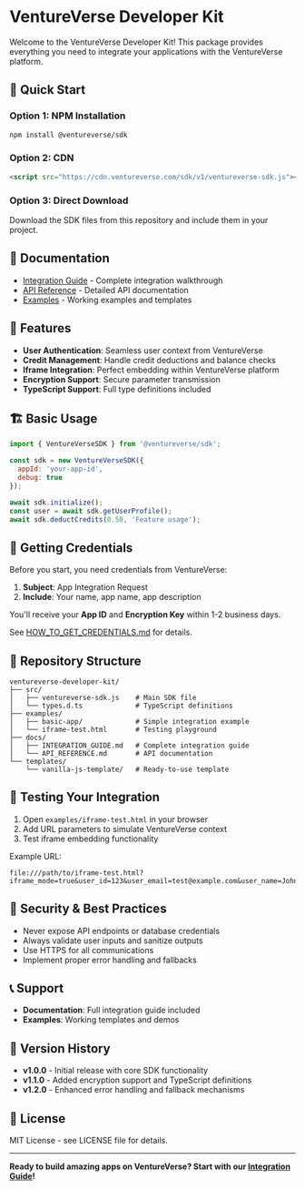 # VentureVerse Developer Kit

Welcome to the VentureVerse Developer Kit! This package provides everything you need to integrate your applications with the VentureVerse platform.

## 🚀 Quick Start

### Option 1: NPM Installation
```bash
npm install @ventureverse/sdk
```

### Option 2: CDN
```html
<script src="https://cdn.ventureverse.com/sdk/v1/ventureverse-sdk.js"></script>
```

### Option 3: Direct Download
Download the SDK files from this repository and include them in your project.

## 📖 Documentation

- [Integration Guide](./docs/INTEGRATION_GUIDE.md) - Complete integration walkthrough
- [API Reference](./docs/API_REFERENCE.md) - Detailed API documentation
- [Examples](./examples/) - Working examples and templates

## 🎯 Features

- **User Authentication**: Seamless user context from VentureVerse
- **Credit Management**: Handle credit deductions and balance checks
- **Iframe Integration**: Perfect embedding within VentureVerse platform
- **Encryption Support**: Secure parameter transmission
- **TypeScript Support**: Full type definitions included

## 🏗️ Basic Usage

```javascript
import { VentureVerseSDK } from '@ventureverse/sdk';

const sdk = new VentureVerseSDK({
  appId: 'your-app-id',
  debug: true
});

await sdk.initialize();
const user = await sdk.getUserProfile();
await sdk.deductCredits(0.50, 'Feature usage');
```

## 🔑 Getting Credentials

Before you start, you need credentials from VentureVerse:

1. **Subject**: App Integration Request
2. **Include**: Your name, app name, app description

You'll receive your **App ID** and **Encryption Key** within 1-2 business days.

See [HOW_TO_GET_CREDENTIALS.md](./HOW_TO_GET_CREDENTIALS.md) for details.

## 📁 Repository Structure

```
ventureverse-developer-kit/
├── src/
│   ├── ventureverse-sdk.js    # Main SDK file
│   └── types.d.ts             # TypeScript definitions
├── examples/
│   ├── basic-app/             # Simple integration example
│   └── iframe-test.html       # Testing playground
├── docs/
│   ├── INTEGRATION_GUIDE.md   # Complete integration guide
│   └── API_REFERENCE.md       # API documentation
└── templates/
    └── vanilla-js-template/   # Ready-to-use template
```

## 🧪 Testing Your Integration

1. Open `examples/iframe-test.html` in your browser
2. Add URL parameters to simulate VentureVerse context
3. Test iframe embedding functionality

Example URL:
```
file:///path/to/iframe-test.html?iframe_mode=true&user_id=123&user_email=test@example.com&user_name=John%20Doe
```

## 🔐 Security & Best Practices

- Never expose API endpoints or database credentials
- Always validate user inputs and sanitize outputs
- Use HTTPS for all communications
- Implement proper error handling and fallbacks

## 📞 Support

- **Documentation**: Full integration guide included
- **Examples**: Working templates and demos


## 🔄 Version History

- **v1.0.0** - Initial release with core SDK functionality
- **v1.1.0** - Added encryption support and TypeScript definitions
- **v1.2.0** - Enhanced error handling and fallback mechanisms

## 📄 License

MIT License - see LICENSE file for details.

---

**Ready to build amazing apps on VentureVerse? Start with our [Integration Guide](./docs/INTEGRATION_GUIDE.md)!**
